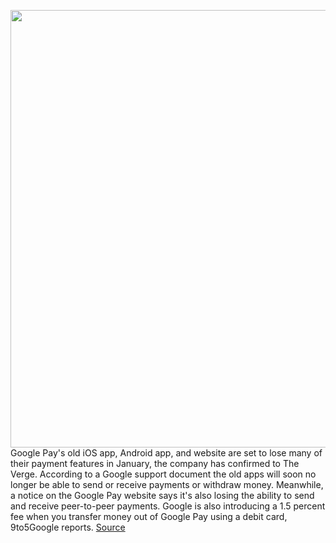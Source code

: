 <img src='https://cdn.vox-cdn.com/thumbor/KdT60OK41YD0_1slSEyAh6mmR50=/0x0:2040x1360/1200x800/filters:focal(857x517:1183x843)/cdn.vox-cdn.com/uploads/chorus_image/image/67979917/acastro_201005_1777_googleAntiTrust_0001.0.0.jpg' width='700px' /><br/>
Google Pay's old iOS app, Android app, and website are set to lose many of their payment features in January, the company has confirmed to The Verge. According to a Google support document the old apps will soon no longer be able to send or receive payments or withdraw money. Meanwhile, a notice on the Google Pay website says it's also losing the ability to send and receive peer-to-peer payments. Google is also introducing a 1.5 percent fee when you transfer money out of Google Pay using a debit card, 9to5Google reports.
<a href='https://www.theverge.com/2020/11/25/21718805/google-pay-old-apps-website-payment-features-discontinuing-2021'> Source <a/>